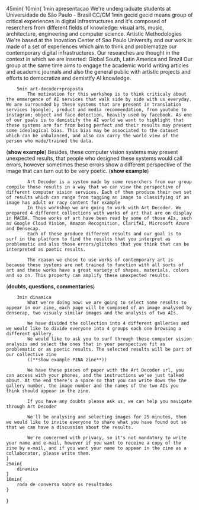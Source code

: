 45min{
	10min{
		1min apresentacao
			We're undergraduate students at Universidade de São Paulo - Brasil
			CC/CM
		1min gecid
			gecid means group of critical experiences in digital infrastructures and it's composed of reserchers from different fields of knowledge: visual arts, music, architecture, engineering and computer science.
			Artistic Methodologies 
			We're based at the Inovation Center of Sao Paulo University and our work is made of a set of experiences which aim to think and problematize our contemporary digital infrastructures.
			Our researches are thought in the context in which we are inserted: Global South, Latin America and Brazil
			Our group at the same time aims to engage the academic world writing articles and academic journals and also the general public with artistic projects and efforts to democratize and demistify AI knowledge.

		5min art-decoder+proposta
			The motivation for this workshop is to think criticaly about the emmergence of AI services that walk side by side with us everyday. We are surrounded by these systems that are present in translation services (google), product and media recommendation, from youtube to instagram; object and face detection, heavily used by facebook. As one of our goals is to demistify the AI world we want to highlight that these systems are far from being perfect and their results may present some ideological bias. This bias may be associated to the dataset which can be unbalanced, and also can carry the world view of the person who made/trained the data.
(**show example**)
			Besides, these computer vision systems may present unexpected results, that people who designed these systems would call errors, however sometimes these errors show a different perspective of the image that can turn out to be very poetic.
(**show example**)
			
			Art Decoder is a system made by some reserchers from our group compile those results in a way that we can view the perspective of different computer vision services. Each of them produce their own set of results which can range from tagging an image to classifying if an image has adult or racy content for example
			In this workshop we are going to work with Art Decoder. We prepared 4 different collections with works of art that are on display in MACBA. Those works of art have been read by some of those AIs, such as Google Cloud Vision, Amazon Recognition, ClarifAI, Microsoft Azure and Densecap.
			Each of these produce different results and our goal is to surf in the platform to find the results that you interpret as problematic and also those errors/glitches that you think that can be interpreted as poetic results.
			
			The reason we chose to use works of contemporary art is because these systems are not trained to function with all sorts of art and these works have a great variety of shapes, materials, colors and so on. This property can amplify these unexpected results.
(**doubts, questions, commentaries**)

		3min dinamica
			What we're doing now: we are going to select some results to appear in our zine, each page will be composed of an image analysed by densecap, two visualy similar images and the analysis of two AIs.

			We have divided the collection into 4 different galleries and we would like to divide everyone into 4 groups each one browsing a different gallery.
			We would like to ask you to surf through these computer vision analysis and select the ones that in your perspective fit as problematic or as poetic results. The selected results will be part of our collective zine
			((**show example PINA zine**))

			We have these pieces of paper with the Art Decoder url, you can access with your phones, and the instructions we've just talked about. At the end there's a space so that you can write down the the gallery number, the image number and the names of the two AIs you think should appear in the zine.

			If you have any doubts please ask us, we can help you navigate through Art Decoder

			We'll be analysing and selecting images for 25 minutes, then we would like to invite everyone to share what you have found out so that we can have a discussion about the results.

			We're concerned with privacy, so it's not mandatory to write your name and e-mail, however if you want to receive a copy of the zine by e-mail, and if you want your name to appear in the zine as a collaborator, please write them.
	}
	25min{
		dinamica
	}
	10min{
		roda de conversa sobre os resultados
	}
}
